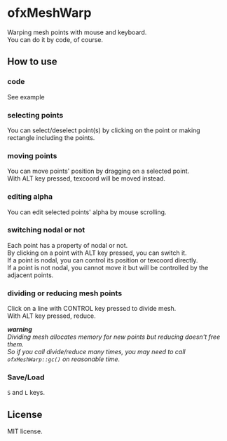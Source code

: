 # ofxMeshWarp
Warping mesh points with mouse and keyboard.  
You can do it by code, of course.

## How to use
### code
See example

### selecting points
You can select/deselect point(s) by clicking on the point or making rectangle including the points.  

### moving points
You can move points' position by dragging on a selected point.  
With ALT key pressed, texcoord will be moved instead.  

### editing alpha
You can edit selected points' alpha by mouse scrolling.

### switching nodal or not
Each point has a property of nodal or not.  
By clicking on a point with ALT key pressed, you can switch it.  
If a point is nodal, you can control its position or texcoord directly.  
If a point is not nodal, you cannot move it but will be controlled by the adjacent points.

### dividing or reducing mesh points
Click on a line with CONTROL key pressed to divide mesh.  
With ALT key pressed, reduce.

_**warning**  
Dividing mesh allocates memory for new points but reducing doesn't free them.  
So if you call divide/reduce many times, you may need to call `ofxMeshWarp::gc()` on reasonable time._


### Save/Load
`S` and `L` keys.

## License
MIT license.